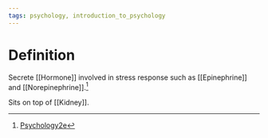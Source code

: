 ```yaml
---
tags: psychology, introduction_to_psychology
---
```


# Definition

Secrete [[Hormone]] involved in stress response such as [[Epinephrine]] and [[Norepinephrine]].[^1]

Sits on top of [[Kidney]].

[^1]: [Psychology2e](zotero://open-pdf/library/items/SSTBV7L5?page=110)